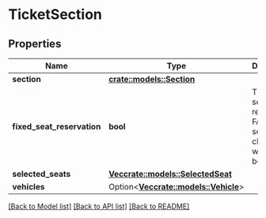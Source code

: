 # TicketSection

## Properties

Name | Type | Description | Notes
------------ | ------------- | ------------- | -------------
**section** | [**crate::models::Section**](Section.md) |  | 
**fixed_seat_reservation** | **bool** | TRUE => seat reservation; FALSE => seat choosed while boarding | 
**selected_seats** | [**Vec<crate::models::SelectedSeat>**](SelectedSeat.md) |  | 
**vehicles** | Option<[**Vec<crate::models::Vehicle>**](Vehicle.md)> |  | [optional]

[[Back to Model list]](../README.md#documentation-for-models) [[Back to API list]](../README.md#documentation-for-api-endpoints) [[Back to README]](../README.md)


